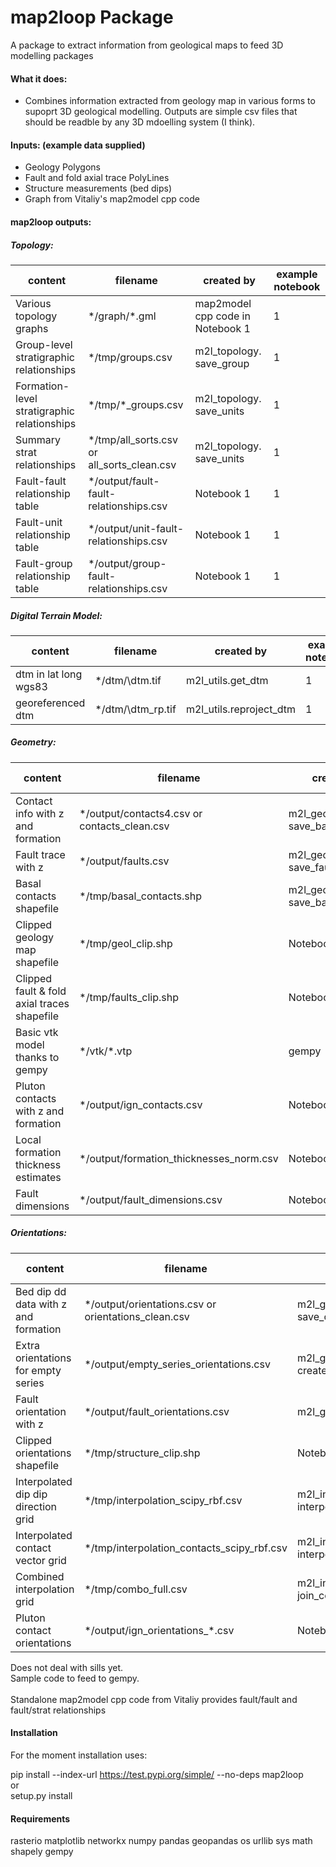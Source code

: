 # map2loop Package

A package to extract information from geological maps to feed 3D modelling packages

#### What it does:
  
-  Combines information extracted from geology map in various forms to supoprt 3D geological modelling. Outputs are simple csv files that should be readble by any 3D mdoelling system (I think).

#### Inputs: (example data supplied) 
   
- Geology Polygons  
- Fault and fold axial trace PolyLines  
- Structure measurements (bed dips)
- Graph from Vitaliy's map2model cpp code 
  
#### map2loop outputs:
##### Topology:

| content | filename | created by | example notebook |
| ----- | ----- | ----- | ----- |
| Various topology graphs  | \*/graph/\*.gml | map2model cpp code in Notebook 1 |  1 |
| Group-level stratigraphic relationships | \*/tmp/groups.csv | m2l_topology. save_group |  1 |
| Formation-level stratigraphic relationships | \*/tmp/\*_groups.csv | m2l_topology. save_units |  1 |
| Summary strat relationships | \*/tmp/all_sorts.csv or all_sorts_clean.csv| m2l_topology. save_units |  1 |
| Fault-fault relationship table | \*/output/fault-fault-relationships.csv | Notebook 1 |  1 |
| Fault-unit relationship table | \*/output/unit-fault-relationships.csv | Notebook 1 |  1 |
| Fault-group relationship table | \*/output/group-fault-relationships.csv | Notebook 1 |  1 |

##### Digital Terrain Model:

| content | filename | created by | example notebook |
| ----- | ----- | ----- | ----- |
| dtm in lat long wgs83 | \*/dtm/\dtm.tif | m2l_utils.get_dtm |   1 |
| georeferenced dtm | \*/dtm/\dtm_rp.tif| m2l_utils.reproject_dtm |  1 |

##### Geometry:

| content | filename | created by | example notebook |
| ----- | ----- | ----- | ----- |
| Contact info with z and formation | \*/output/contacts4.csv or contacts_clean.csv| m2l_geometry. save_basal_contacts |  1 |
| Fault trace with z | \*/output/faults.csv | m2l_geometry. save_faults |  1 |
| Basal contacts shapefile | \*/tmp/basal_contacts.shp | m2l_geometry. save_basal_no_faults |  1 |
| Clipped geology map shapefile | \*/tmp/geol_clip.shp | Notebook 1 |  1 |
| Clipped fault & fold axial traces shapefile  | \*/tmp/faults_clip.shp | Notebook 1 |  1 |
| Basic vtk model thanks to gempy  | \*/vtk/\*.vtp | gempy |  1 |
| Pluton contacts with z and formation | \*/output/ign_contacts.csv | Notebook 1 |  1 |
| Local formation thickness estimates | \*/output/formation_thicknesses_norm.csv | Notebook 2 |  2 |
| Fault dimensions | \*/output/fault_dimensions.csv | Notebook 1 |  1 |

##### Orientations:

| content | filename | created by | example notebook |
| ----- | ----- | ----- | ----- |
| Bed dip dd data with z and formation | \*/output/orientations.csv or orientations_clean.csv| m2l_geometry. save_orientations |  1 |
| Extra orientations for empty series | \*/output/empty_series_orientations.csv | m2l_geometry. create_orientations |  1 |
| Fault orientation with z | \*/output/fault_orientations.csv |  m2l_geometry. save_faults |  1 |
| Clipped orientations shapefile | \*/tmp/structure_clip.shp | Notebook 1 |  1 |
| Interpolated dip dip direction grid | \*/tmp/interpolation_scipy_rbf.csv | m2l_interpolation. interpolate_orientations |  1 |
| Interpolated contact vector grid | \*/tmp/interpolation_contacts_scipy_rbf.csv | m2l_interpolation. interpolate_contacts |  1 |
| Combined interpolation grid | \*/tmp/combo_full.csv | m2l_interpolation. join_contacts_and_orientations |  1 |
| Pluton contact orientations | \*/output/ign_orientations_\*.csv | Notebook 1 |  1 |

  
Does not deal with sills yet.  
Sample code to feed to gempy.  
<br>
Standalone map2model cpp code from Vitaliy provides fault/fault and fault/strat relationships   

#### Installation
For the moment installation uses:<br>

pip install --index-url https://test.pypi.org/simple/ --no-deps map2loop  
or   
setup.py install
  
#### Requirements
rasterio
matplotlib
networkx
numpy
pandas
geopandas
os
urllib
sys
math
shapely
gempy
